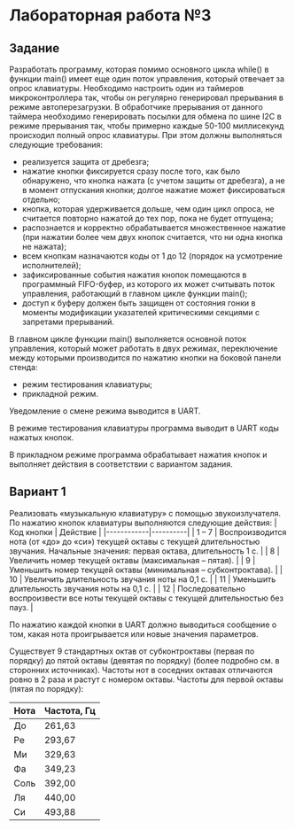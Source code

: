 # Лабораторная работа №3

## Задание

Разработать программу, которая помимо основного цикла while() в функции main() имеет еще
один поток управления, который отвечает за опрос клавиатуры. Необходимо настроить один
из таймеров микроконтроллера так, чтобы он регулярно генерировал прерывания в режиме
автоперезагрузки. В обработчике прерывания от данного таймера необходимо генерировать
посылки для обмена по шине I2C в режиме прерывания так, чтобы примерно каждые 50-100
миллисекунд происходил полный опрос клавиатуры. При этом должны выполняться
следующие требования:

- реализуется защита от дребезга;
- нажатие кнопки фиксируется сразу после того, как было обнаружено, что кнопка
нажата (с учетом защиты от дребезга), а не в момент отпускания кнопки; долгое
нажатие может фиксироваться отдельно;
- кнопка, которая удерживается дольше, чем один цикл опроса, не считается повторно
нажатой до тех пор, пока не будет отпущена;
- распознается и корректно обрабатывается множественное нажатие (при нажатии более
чем двух кнопок считается, что ни одна кнопка не нажата);
- всем кнопкам назначаются коды от 1 до 12 (порядок на усмотрение исполнителей);
- зафиксированные события нажатия кнопок помещаются в программный FIFO-буфер,
из которого их может считывать поток управления, работающий в главном цикле
функции main();
- доступ к буферу должен быть защищен от состояния гонки в моменты модификации
указателей критическими секциями с запретами прерываний.

В главном цикле функции main() выполняется основной поток управления, который может
работать в двух режимах, переключение между которыми производится по нажатию кнопки
на боковой панели стенда:
- режим тестирования клавиатуры;
- прикладной режим.

Уведомление о смене режима выводится в UART.

В режиме тестирования клавиатуры программа выводит в UART коды нажатых кнопок.

В прикладном режиме программа обрабатывает нажатия кнопок и выполняет действия в
соответствии с вариантом задания.

## Вариант 1

Реализовать «музыкальную клавиатуру» с помощью звукоизлучателя.
По нажатию кнопок клавиатуры выполняются следующие действия:
| Код кнопки | Действие |
|------------|----------|
| 1 – 7 | Воспроизводится нота (от «до» до «си») текущей октавы с текущей длительностью звучания. Начальные значения: первая октава, длительность 1 с. |
| 8     | Увеличить номер текущей октавы (максимальная – пятая). |
| 9     | Уменьшить номер текущей октавы (минимальная – субконтроктава). |
| 10    | Увеличить длительность звучания ноты на 0,1 с. |
| 11    | Уменьшить длительность звучания ноты на 0,1 с. |
| 12    | Последовательно воспроизвести все ноты текущей октавы с текущей длительностью без пауз. |

По нажатию каждой кнопки в UART должно выводиться сообщение о том, какая нота
проигрывается или новые значения параметров.

Существует 9 стандартных октав от субконтроктавы (первая по порядку) до пятой октавы
(девятая по порядку) (более подробно см. в сторонних источниках). Частоты нот в соседних
октавах отличаются ровно в 2 раза и растут с номером октавы. Частоты для первой октавы
(пятая по порядку):

| Нота | Частота, Гц |
|------|-------------|
| До | 261,63 |
| Ре | 293,67 |
| Ми | 329,63 |
| Фа | 349,23 |
| Соль | 392,00 |
| Ля | 440,00 |
| Си | 493,88 |